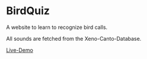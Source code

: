 # BirdQuiz

A website to learn to recognize bird calls.

All sounds are fetched from the Xeno-Canto-Database.

[Live-Demo](www.John-Ny811.github.io)
